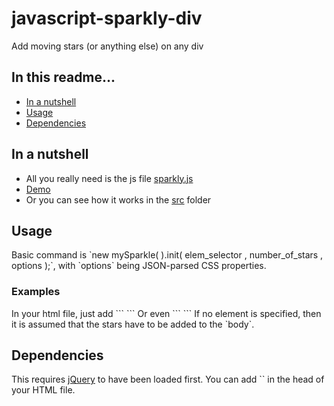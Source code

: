 # javascript-sparkly-div
Add moving stars (or anything else) on any div

<h2> In this readme... </h2>
<ul>
  <li> <a href="#nutshell"> In a nutshell </a> </li>
  <li> <a href="#usage"> Usage </a> </li>
  <li> <a href="#dependencies"> Dependencies </a> </li>
</ul>

<h2 id="nutshell"> In a nutshell </h2>
<ul>
  <li> All you really need is the js file <a href="https://github.com/virginielgb/javascript-sparkly-div/blob/master/src/sparkly.js">sparkly.js</a> </li>
  <li> <a href="https://jsfiddle.net/virginieLGB/5nxy2y8g/6/">Demo</a> </li>
  <li> Or you can see how it works in the <a href="https://github.com/virginielgb/javascript-sparkly-div/tree/master/src">src</a> folder  </li>
</ul>

<h2 id="usage"> Usage </h2>
Basic command is `new mySparkle( ).init( elem_selector , number_of_stars , options );`, with `options` being JSON-parsed CSS properties.
<h3> Examples </h3>
In your html file, just add
```
<script>
  new mySparkle( ).init( ".mySparkleDiv" , 300 );
</script>
```
Or even
```
<script>
  var sparks = new mySparkle( );
  sparks.init( ".mySparkleDiv" , 150 , {
    "width" : "5px",
  } ); // creates 150 stars with a 5px width, in the div(s) with the "mySparkleDiv" class 
</script>
```
If no element is specified, then it is assumed that the stars have to be added to the `body`.

<h2 id="dependencies"> Dependencies </h2>
This requires <a href="http://jquery.com/">jQuery</a> to have been loaded first.
You can add `<script src="https://ajax.googleapis.com/ajax/libs/jquery/2.2.0/jquery.min.js"></script>` in the head of your HTML file.
